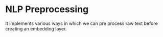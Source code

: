 # NLP Preprocessing
It implements various ways in which we can pre process raw text before creating an embedding layer.

